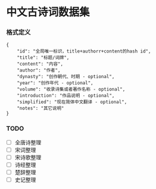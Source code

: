 # 中文古诗词数据集

### 格式定义

``` 
{
    "id": "全局唯一标识，title+authorr+content的hash id",
    "title": "标题/词牌",
    "content": "内容",
    "author": "作者",
    "dynasty": "创作朝代、时期 - optional",
    "year": "创作年代 - optional",
    "volume": "收录诗集或者著作名称 - optional",
    "introduction": "作品说明 - optional",
    "simplified": "现在简体中文翻译 - optional",
    "notes": "其它说明"
}
```

### TODO
- [ ] 全唐诗整理
- [ ] 宋词整理
- [ ] 宋诗歌整理
- [ ] 诗经整理
- [ ] 楚辞整理
- [ ] 史记整理
